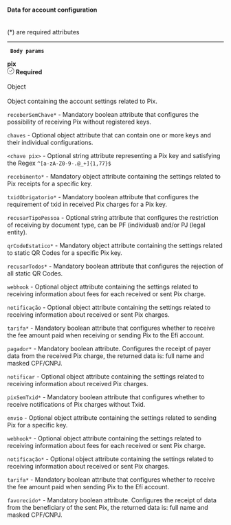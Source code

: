 <div>
<div className="espaco-1">

#### Data for account configuration
<br/>                                        
<div className="subtitulo">
(*) are required attributes
</div>
</div>

****
  <div>  
     <p><code><strong> Body params </code></strong></p>
          <div className="left">
           <b>pix</b>   
          </div>
           <div className="right">
           <div className="obrigatorio">
             <svg id="check-circle" xmlns="http://www.w3.org/2000/svg" width="16" height="16" viewBox="0 0 16 16">
  <path id="Caminho_19146" data-name="Caminho 19146" d="M127.946,200a8,8,0,1,0,8,8A7.936,7.936,0,0,0,127.946,200Zm0,15.2a7.2,7.2,0,0,1-5.09-12.29,7.131,7.131,0,0,1,5.09-2.11,7.2,7.2,0,0,1,0,14.4Z" transform="translate(-119.946 -200)" fill="#2f2f2f"/>
  <path id="Caminho_19147" data-name="Caminho 19147" d="M127.964,211.4l-2.4-2.4a.4.4,0,0,1,.564-.565l2.115,2.115,4.234-4.234a.4.4,0,1,1,.569.57l-4.518,4.514a.393.393,0,0,1-.564,0Z" transform="translate(-121.046 -201.241)" fill="#2f2f2f"/>
</svg> 
              <b>Required</b>   
            </div>
          </div>
  </div>                                           

<br/>                                        
<div className="subtitulo"> 
Object 
</div>
<div>
<br/>
Object containing the account settings related to Pix.
</div>

``receberSemChave*`` - Mandatory boolean attribute that configures the possibility of receiving Pix without registered keys.

``chaves`` - Optional object attribute that can contain one or more keys and their individual configurations.

``<chave pix>`` - Optional string attribute representing a Pix key and satisfying the Regex ``^[a-zA-Z0-9-.@_+]{1,77}$``

``recebimento*`` - Mandatory object attribute containing the settings related to Pix receipts for a specific key.

``txidObrigatorio*`` - Mandatory boolean attribute that configures the requirement of txid in received Pix charges for a Pix key.

``recusarTipoPessoa`` - Optional string attribute that configures the restriction of receiving by document type, can be PF (individual) and/or PJ (legal entity).

``qrCodeEstatico*`` - Mandatory object attribute containing the settings related to static QR Codes for a specific Pix key.

``recusarTodos*`` - Mandatory boolean attribute that configures the rejection of all static QR Codes.

``webhook`` - Optional object attribute containing the settings related to receiving information about fees for each received or sent Pix charge.

``notificação`` - Optional object attribute containing the settings related to receiving information about received or sent Pix charges.

``tarifa*`` - Mandatory boolean attribute that configures whether to receive the fee amount paid when receiving or sending Pix to the Efí account.

``pagador*`` - Mandatory boolean attribute. Configures the receipt of payer data from the received Pix charge, the returned data is: full name and masked CPF/CNPJ.

``notificar`` - Optional object attribute containing the settings related to receiving information about received Pix charges.

``pixSemTxid*`` - Mandatory boolean attribute that configures whether to receive notifications of Pix charges without Txid.

``envio`` - Optional object attribute containing the settings related to sending Pix for a specific key.

``webhook*`` - Optional object attribute containing the settings related to receiving information about fees for each received or sent Pix charge.

``notificação*`` - Optional object attribute containing the settings related to receiving information about received or sent Pix charges.

``tarifa*`` - Mandatory boolean attribute that configures whether to receive the fee amount paid when sending Pix to the Efí account.

``favorecido*`` - Mandatory boolean attribute. Configures the receipt of data from the beneficiary of the sent Pix, the returned data is: full name and masked CPF/CNPJ.

</div>
 


